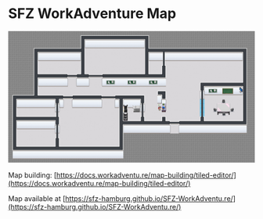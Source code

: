 # SFZ WorkAdventure Map

![screenshot-fullmap](./img/screenshot-fullmap.png)

Map building: [https://docs.workadventu.re/map-building/tiled-editor/](https://docs.workadventu.re/map-building/tiled-editor/)

Map available at [https://sfz-hamburg.github.io/SFZ-WorkAdventu.re/](https://sfz-hamburg.github.io/SFZ-WorkAdventu.re/)
